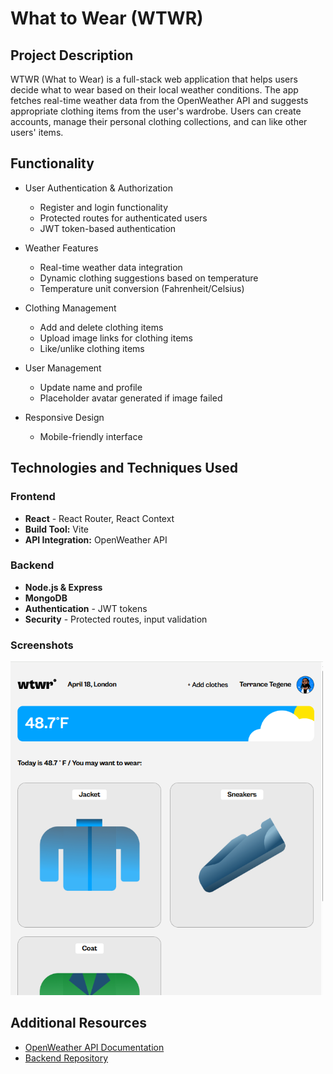 # What to Wear (WTWR)

## Project Description

WTWR (What to Wear) is a full-stack web application that helps users decide what to wear based on their local weather conditions. The app fetches real-time weather data from the OpenWeather API and suggests appropriate clothing items from the user's wardrobe. Users can create accounts, manage their personal clothing collections, and can like other users' items.

## Functionality

- User Authentication & Authorization

  - Register and login functionality
  - Protected routes for authenticated users
  - JWT token-based authentication

- Weather Features

  - Real-time weather data integration
  - Dynamic clothing suggestions based on temperature
  - Temperature unit conversion (Fahrenheit/Celsius)

- Clothing Management

  - Add and delete clothing items
  - Upload image links for clothing items
  - Like/unlike clothing items

- User Management

  - Update name and profile
  - Placeholder avatar generated if image failed

- Responsive Design
  - Mobile-friendly interface

## Technologies and Techniques Used

### Frontend

- **React** - React Router, React Context
- **Build Tool:** Vite
- **API Integration:** OpenWeather API

### Backend

- **Node.js & Express**
- **MongoDB**
- **Authentication** - JWT tokens
- **Security** - Protected routes, input validation

### Screenshots

<img src="screenshots/screenshot.PNG" width="500px" alt="WTWR main interface">

## Additional Resources

- [OpenWeather API Documentation](https://openweathermap.org/api/one-call-3#example)
- [Backend Repository](https://github.com/willmarl/se_project_express)
